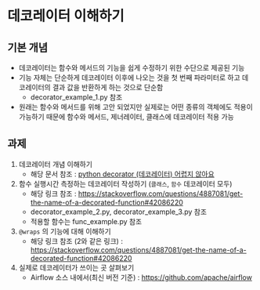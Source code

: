 # 데코레이터 이해하기



## 기본 개념

- 데코레이터는 함수와 메서드의 기능을 쉽게 수정하기 위한 수단으로 제공된 기능
- 기능 자체는 단순하게 데코레이터 이후에 나오는 것을 첫 번째 파라미터로 하고 데코레이터의 결과 값을 반환하게 하는 것으로 단순함
  - decorator_example_1.py 참조
- 원래는 함수와 메서드를 위해 고안 되었지만 실제로는 어떤 종류의 객체에도 적용이 가능하기 때문에 함수와 메서드, 제너레이터, 클래스에 데코레이터 적용 가능



## 과제

1. 데코레이터 개념 이해하기
   - 해당 문서 참조 : [python decorator (데코레이터) 어렵지 않아요](https://bluese05.tistory.com/30)
2. 함수 실행시간 측정하는 데코레이터 작성하기 (`클래스`, `함수` 데코레이터 모두)
   - 해당 링크 참조 : https://stackoverflow.com/questions/4887081/get-the-name-of-a-decorated-function#42086220
   - decorator_example_2.py, decorator_example_3.py 참조
   - 적용할 함수는 func_example.py 참조
3. `@wraps` 의 기능에 대해 이해하기
   - 해당 링크 참조 (2와 같은 링크) : https://stackoverflow.com/questions/4887081/get-the-name-of-a-decorated-function#42086220
4. 실제로 데코레이터가 쓰이는 곳 살펴보기
   - Airflow 소스 내에서(최신 버전 기준) : https://github.com/apache/airflow